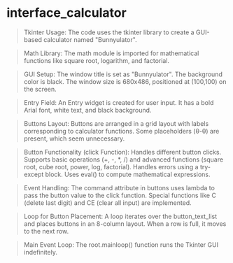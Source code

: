 # interface_calculator
>Tkinter Usage: The code uses the tkinter library to create a GUI-based calculator named "Bunnyulator".

>Math Library: The math module is imported for mathematical functions like square root, logarithm, and factorial.

>GUI Setup:
The window title is set as "Bunnyulator".
The background color is black.
The window size is 680x486, positioned at (100,100) on the screen.

>Entry Field:
An Entry widget is created for user input.
It has a bold Arial font, white text, and black background.

>Buttons Layout:
Buttons are arranged in a grid layout with labels corresponding to calculator functions.
Some placeholders (θ-θ) are present, which seem unnecessary.

>Button Functionality (click Function):
Handles different button clicks.
Supports basic operations (+, -, *, /) and advanced functions (square root, cube root, power, log, factorial).
Handles errors using a try-except block.
Uses eval() to compute mathematical expressions.

>Event Handling:
The command attribute in buttons uses lambda to pass the button value to the click function.
Special functions like C (delete last digit) and CE (clear all input) are implemented.

>Loop for Button Placement:
A loop iterates over the button_text_list and places buttons in an 8-column layout.
When a row is full, it moves to the next row.

>Main Event Loop:
The root.mainloop() function runs the Tkinter GUI indefinitely.







